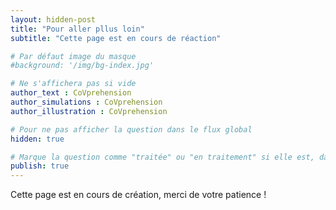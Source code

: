 ```yaml
---
layout: hidden-post
title: "Pour aller pllus loin"
subtitle: "Cette page est en cours de réaction"

# Par défaut image du masque 
#background: '/img/bg-index.jpg'

# Ne s'affichera pas si vide
author_text : CoVprehension
author_simulations : CoVprehension
author_illustration : CoVprehension

# Pour ne pas afficher la question dans le flux global
hidden: true

# Marque la question comme "traitée" ou "en traitement" si elle est, dans cette ordre, publiée ou non
publish: true
---
```


Cette page est en cours de création, merci de votre patience !
